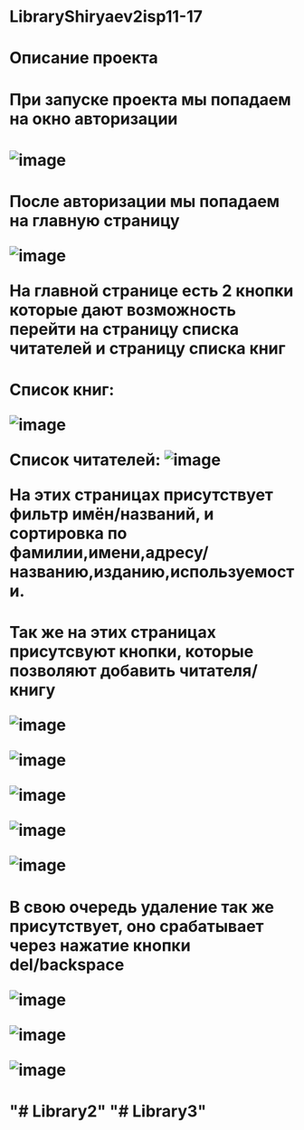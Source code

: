 # LibraryShiryaev2isp11-17
# Описание проекта 
<h1 align "center"> При запуске проекта мы попадаем на окно авторизации<h1>

![image](https://user-images.githubusercontent.com/82766372/154956527-4cd576d4-2432-4a39-b82e-4d8199ae27df.png)

<h1 align "center"> После авторизации мы попадаем на главную страницу

![image](https://user-images.githubusercontent.com/82766372/154958414-396a0f5f-0df2-414d-b5be-cac62d8537f5.png)

 На главной странице есть 2 кнопки которые дают возможность перейти на страницу списка читателей и страницу списка книг<h1>

<h1 align "center">Список книг:

![image](https://user-images.githubusercontent.com/82766372/154962233-6c6b7add-f13c-467b-bc54-8753a130ec1b.png)

Список читателей: ![image](https://user-images.githubusercontent.com/82766372/154962314-fc2a0104-6135-4188-b1f9-9f30e4af26b2.png)

На этих страницах присутствует фильтр имён/названий, и сортировка по фамилии,имени,адресу/названию,изданию,используемости.<h1>
<h1 align "center"> Так же на этих страницах присутсвуют кнопки, которые позволяют добавить читателя/книгу

![image](https://user-images.githubusercontent.com/82766372/154962688-b0a8ba4d-a880-4aa0-8a97-99ecb6dfdb09.png)

![image](https://user-images.githubusercontent.com/82766372/154962876-6c0947f2-6c2d-4e35-a38e-3e7172a5f431.png)

![image](https://user-images.githubusercontent.com/82766372/154963633-6df44847-d8d4-4591-a4c4-96e58bed3bc6.png)

![image](https://user-images.githubusercontent.com/82766372/154963845-774f9af4-1564-46a2-b930-f23e06358f7a.png)

![image](https://user-images.githubusercontent.com/82766372/154963661-1519d8f6-102c-46c2-ac8d-0317e56efc45.png)<h1>

<h1 align "center"> В свою очередь удаление так же присутствует, оно срабатывает через нажатие кнопки del/backspace

![image](https://user-images.githubusercontent.com/82766372/154964057-f7f1f77d-8773-4ebe-8cd8-9d7d71fc5c68.png)

![image](https://user-images.githubusercontent.com/82766372/154964288-6862102d-88dc-4b89-8cf6-2ae32932e35e.png)

![image](https://user-images.githubusercontent.com/82766372/154964077-c5bff8d0-28dc-49dc-ac65-5a273a52883e.png)<h1>

"# Library2" 
"# Library3" 
